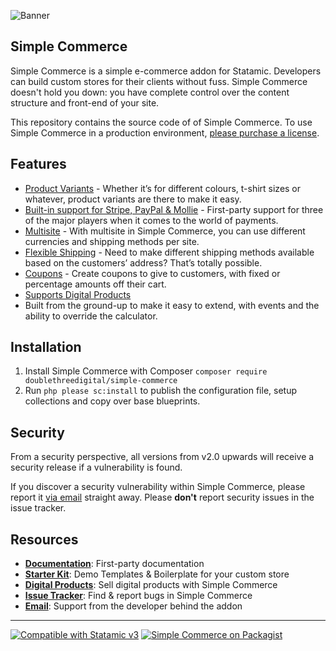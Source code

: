 <!-- statamic:hide -->

![Banner](https://raw.githubusercontent.com/doublethreedigital/simple-commerce/master/banner.png)

## Simple Commerce

<!-- /statamic:hide -->

Simple Commerce is a simple e-commerce addon for Statamic. Developers can build custom stores for their clients without fuss. Simple Commerce doesn't hold you down: you have complete control over the content structure and front-end of your site.

This repository contains the source code of of Simple Commerce. To use Simple Commerce in a production environment, [please purchase a license](https://statamic.com/simple-commerce).

## Features

* [Product Variants](https://simple-commerce.duncanmcclean.com/product-variants) - Whether it’s for different colours, t-shirt sizes or whatever, product variants are there to make it easy.
* [Built-in support for Stripe, PayPal & Mollie](https://simple-commerce.duncanmcclean.com/gateways) - First-party support for three of the major players when it comes to the world of payments.
* [Multisite](https://simple-commerce.duncanmcclean.com/multisite) - With multisite in Simple Commerce, you can use different currencies and shipping methods per site.
* [Flexible Shipping](https://simple-commerce.duncanmcclean.com/shipping) - Need to make different shipping methods available based on the customers’ address? That’s totally possible.
* [Coupons](https://simple-commerce.duncanmcclean.com/coupons) - Create coupons to give to customers, with fixed or percentage amounts off their cart.
* [Supports Digital Products](https://github.com/doublethreedigital/sc-digital-products)
* Built from the ground-up to make it easy to extend, with events and the ability to override the calculator.

## Installation

1. Install Simple Commerce with Composer `composer require doublethreedigital/simple-commerce`
2. Run `php please sc:install` to publish the configuration file, setup collections and copy over base blueprints.

## Security

From a security perspective, all versions from v2.0 upwards will receive a security release if a vulnerability is found.

If you discover a security vulnerability within Simple Commerce, please report it [via email](mailto:duncan@doublethree.digital) straight away. Please **don't** report security issues in the issue tracker.

## Resources

* [**Documentation**](https://simple-commerce.duncanmcclean.com): First-party documentation
* [**Starter Kit**](https://github.com/doublethreedigital/sc-starter-kit): Demo Templates & Boilerplate for your custom store
* [**Digital Products**](https://github.com/doublethreedigital/sc-digital-products): Sell digital products with Simple Commerce
* [**Issue Tracker**](https://github.com/doublethreedigital/simple-commerce/issues): Find & report bugs in Simple Commerce
* [**Email**](mailto:help@doublethree.digital): Support from the developer behind the addon

<!-- statamic:hide -->

---

<p>
<a href="https://statamic.com"><img src="https://img.shields.io/badge/Statamic-3.0+-FF269E?style=for-the-badge" alt="Compatible with Statamic v3"></a>
<a href="https://packagist.org/packages/doublethreedigital/simple-commerce/stats"><img src="https://img.shields.io/packagist/v/doublethreedigital/simple-commerce?style=for-the-badge" alt="Simple Commerce on Packagist"></a>
</p>

<!-- /statamic:hide -->
